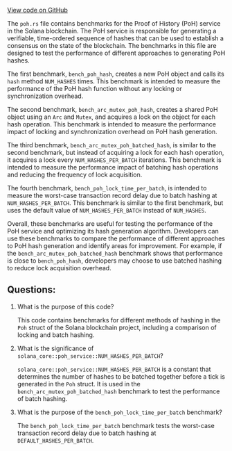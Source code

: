 
[View code on GitHub](https://github.com/solana-labs/solana/blob/master/poh/benches/poh.rs)

The `poh.rs` file contains benchmarks for the Proof of History (PoH) service in the Solana blockchain. The PoH service is responsible for generating a verifiable, time-ordered sequence of hashes that can be used to establish a consensus on the state of the blockchain. The benchmarks in this file are designed to test the performance of different approaches to generating PoH hashes.

The first benchmark, `bench_poh_hash`, creates a new PoH object and calls its `hash` method `NUM_HASHES` times. This benchmark is intended to measure the performance of the PoH hash function without any locking or synchronization overhead.

The second benchmark, `bench_arc_mutex_poh_hash`, creates a shared PoH object using an `Arc` and `Mutex`, and acquires a lock on the object for each hash operation. This benchmark is intended to measure the performance impact of locking and synchronization overhead on PoH hash generation.

The third benchmark, `bench_arc_mutex_poh_batched_hash`, is similar to the second benchmark, but instead of acquiring a lock for each hash operation, it acquires a lock every `NUM_HASHES_PER_BATCH` iterations. This benchmark is intended to measure the performance impact of batching hash operations and reducing the frequency of lock acquisition.

The fourth benchmark, `bench_poh_lock_time_per_batch`, is intended to measure the worst-case transaction record delay due to batch hashing at `NUM_HASHES_PER_BATCH`. This benchmark is similar to the first benchmark, but uses the default value of `NUM_HASHES_PER_BATCH` instead of `NUM_HASHES`.

Overall, these benchmarks are useful for testing the performance of the PoH service and optimizing its hash generation algorithm. Developers can use these benchmarks to compare the performance of different approaches to PoH hash generation and identify areas for improvement. For example, if the `bench_arc_mutex_poh_batched_hash` benchmark shows that performance is close to `bench_poh_hash`, developers may choose to use batched hashing to reduce lock acquisition overhead.
## Questions: 
 1. What is the purpose of this code?
    
    This code contains benchmarks for different methods of hashing in the `Poh` struct of the Solana blockchain project, including a comparison of locking and batch hashing.

2. What is the significance of `solana_core::poh_service::NUM_HASHES_PER_BATCH`?
    
    `solana_core::poh_service::NUM_HASHES_PER_BATCH` is a constant that determines the number of hashes to be batched together before a tick is generated in the `Poh` struct. It is used in the `bench_arc_mutex_poh_batched_hash` benchmark to test the performance of batch hashing.

3. What is the purpose of the `bench_poh_lock_time_per_batch` benchmark?
    
    The `bench_poh_lock_time_per_batch` benchmark tests the worst-case transaction record delay due to batch hashing at `DEFAULT_HASHES_PER_BATCH`.